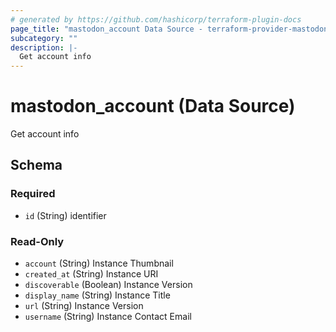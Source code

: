 ```yaml
---
# generated by https://github.com/hashicorp/terraform-plugin-docs
page_title: "mastodon_account Data Source - terraform-provider-mastodon"
subcategory: ""
description: |-
  Get account info
---
```


# mastodon_account (Data Source)

Get account info



<!-- schema generated by tfplugindocs -->
## Schema

### Required

- `id` (String) identifier

### Read-Only

- `account` (String) Instance Thumbnail
- `created_at` (String) Instance URI
- `discoverable` (Boolean) Instance Version
- `display_name` (String) Instance Title
- `url` (String) Instance Version
- `username` (String) Instance Contact Email


